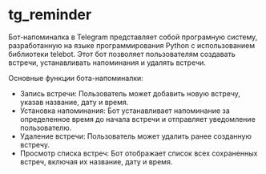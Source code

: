 # tg_reminder

Бот-напоминалка в Telegram представляет собой програмную систему, разработанную на языке программирования Python с использованием библиотеки telebot. Этот бот позволяет пользователям создавать встречи, устанавливать напоминания и удалять встречи.

Основные функции бота-напоминалки:

* Запись встречи: Пользователь может добавить новую встречу, указав название, дату и время.
* Установка напоминания: Бот устанавливает напоминание за определенное время до начала встречи и отправляет уведомление пользователю.
* Удаление встречи: Пользователь может удалить ранее созданную встречу.
* Просмотр списка встреч: Бот отображает список всех сохраненных встреч, включая их название, дату и время.
